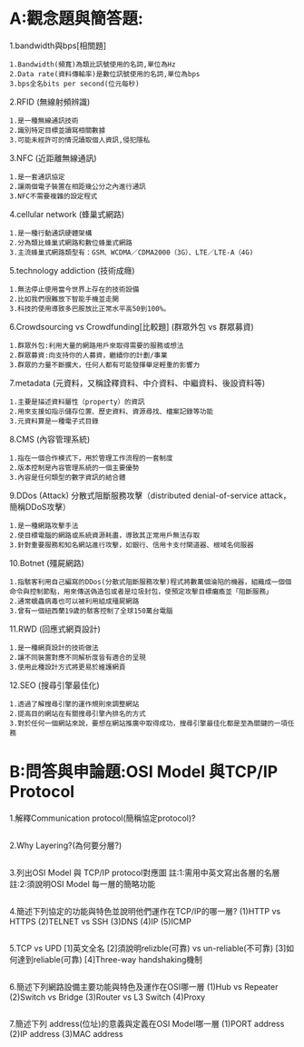 # A:觀念題與簡答題:

1.bandwidth與bps[相關題]
```
1.Bandwidth(頻寬)為類比訊號使用的名詞,單位為Hz
2.Data rate(資料傳輸率)是數位訊號使用的名詞,單位為bps
3.bps全名bits per second(位元每秒)
```
2.RFID (無線射頻辨識)
```
1.是一種無線通訊技術
2.識別特定目標並讀寫相關數據
3.可能未經許可的情況讀取個人資訊,侵犯隱私
```
3.NFC (近距離無線通訊)
```
1.是一套通訊協定
2.讓兩個電子裝置在相距幾公分之內進行通訊
3.NFC不需要複雜的設定程式
```
4.cellular network (蜂巢式網路)
```
1.是一種行動通訊硬體架構
2.分為類比蜂巢式網路和數位蜂巢式網路
3.主流蜂巢式網路類型有：GSM、WCDMA／CDMA2000（3G）、LTE／LTE-A（4G)
```
5.technology addiction (技術成癮)
```
1.無法停止使用當今世界上存在的技術設備
2.比如我們很難放下智能手機並走開
3.科技的使用導致多巴胺放比正常水平高50到100%。
```
6.Crowdsourcing vs Crowdfunding[比較題] (群眾外包 vs 群眾募資)
```
1.群眾外包:利用大量的網路用戶來取得需要的服務或想法
2.群眾募資:向支持你的人募資，繼續你的計劃/事業
3.群眾的力量不斷擴大，任何人都有可能發揮舉足輕重的影響力
```
7.metadata (元資料，又稱詮釋資料、中介資料、中繼資料、後設資料等)
```
1.主要是描述資料屬性（property）的資訊
2.用來支援如指示儲存位置、歷史資料、資源尋找、檔案記錄等功能
3.元資料算是一種電子式目錄
```
8.CMS (內容管理系統)
```
1.指在一個合作模式下，用於管理工作流程的一套制度
2.版本控制是內容管理系統的一個主要優勢
3.內容是任何類型的數字資訊的結合體
```
9.DDos (Attack) 分散式阻斷服務攻擊（distributed denial-of-service attack，簡稱DDoS攻擊）
```
1.是一種網路攻擊手法
2.使目標電腦的網路或系統資源耗盡，導致其正常用戶無法存取
3.針對重要服務和知名網站進行攻擊，如銀行、信用卡支付閘道器、根域名伺服器
```
10.Botnet (殭屍網路)
```
1.指駭客利用自己編寫的DDos(分散式阻斷服務攻擊)程式將數萬個淪陷的機器，組織成一個個命令與控制節點，用來傳送偽造包或者是垃圾封包，使預定攻擊目標癱瘓並「阻斷服務」
2.通常蠕蟲病毒也可以被利用組成殭屍網路
3.曾有一個紐西蘭19歲的駭客控制了全球150萬台電腦
```
11.RWD (回應式網頁設計)
```
1.是一種網頁設計的技術做法
2.讓不同裝置對應不同解析度皆有適合的呈現
3.使用此種設計方式將更易於維護網頁
```
12.SEO (搜尋引擎最佳化)
```
1.透過了解搜尋引擎的運作規則來調整網站
2.提高目的網站在有關搜尋引擎內排名的方式
3.對於任何一個網站來說，要想在網站推廣中取得成功，搜尋引擎最佳化都是至為關鍵的一項任務
```

# B:問答與申論題:OSI Model 與TCP/IP Protocol

1.解釋Communication protocol(簡稱協定protocol)?
```
```
2.Why Layering?(為何要分層?)
```
```
3.列出OSI Model 與 TCP/IP protocol對應圖
 註:1:需用中英文寫出各層的名層
 註:2:須說明OSI Model 每一層的簡略功能
```
```
4.簡述下列協定的功能與特色並說明他們運作在TCP/IP的哪一層?
(1)HTTP vs HTTPS (2)TELNET vs SSH (3)DNS (4)IP (5)ICMP
```
```
5.TCP vs UPD
[1]英文全名
[2]須說明relizble(可靠) vs un-reliable(不可靠)
[3]如何達到reliable(可靠)
[4]Three-way handshaking機制
```
```
6.簡述下列網路設備主要功能與特色及運作在OSI哪一層
(1)Hub vs Repeater (2)Switch vs Bridge (3)Router vs L3 Switch (4)Proxy
```
```
7.簡述下列 address(位址)的意義與定義在OSI Model哪一層
(1)PORT address (2)IP address (3)MAC address
```
```
